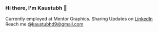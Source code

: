 ### Hi there, I'm Kaustubh  👋
Currently employed at Mentor Graphics.
Sharing Updates on <a href="https://www.linkedin.com/in/kaustubhdeokar/">LinkedIn</a>
Reach me @kaustubhd9@gmail.com
<!--
**kaustubhdeokar/kaustubhdeokar** is a ✨ _special_ ✨ repository because its `README.md` (this file) appears on your GitHub profile.

Here are some ideas to get you started:

- 🔭 I’m currently working on ...
- 🌱 I’m currently learning ...
- 👯 I’m looking to collaborate on ...
- 🤔 I’m looking for help with ...
- 💬 Ask me about ...
- 📫 How to reach me: ...
- 😄 Pronouns: ...
- ⚡ Fun fact: ...
-->
